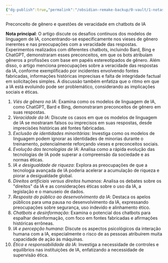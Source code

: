 ```yaml
---
{"dg-publish":true,"permalink":"/obsidian-remake-backup/0-vault/1-notas-literais/meta-notas/preconceito-de-genero-e-questoes-de-veracidade-em-chatbots-de-ia/","dgHomeLink":true,"dgShowLocalGraph":true,"dgShowFileTree":true,"dgEnableSearch":true,"noteIcon":""}
---
```


Preconceito de gênero e questões de veracidade em chatbots de IA

**Nota principal**: O artigo discute os desafios contínuos dos modelos de linguagem de IA, concentrando-se especificamente nos vieses de gênero inerentes e nas preocupações com a veracidade das respostas. Experimentos realizados com diferentes chatbots, incluindo Bard, Bing e ChatGPT, demonstraram esses preconceitos, em que os bots atribuíam gêneros a profissões com base em papéis estereotipados de gênero. Além disso, o artigo menciona preocupações sobre a veracidade das respostas da IA, conforme exemplificado por incidentes envolvendo fontes fabricadas, informações históricas imprecisas e falta de integridade factual em solicitações simples. A discussão também enfatiza que o ritmo em que a IA está evoluindo pode ser problemático, considerando as implicações sociais e éticas.


1. *Viés de gênero na IA*: Examina como os modelos de linguagem de IA, como ChatGPT, Bard e Bing, demonstraram preconceitos de gênero em suas respostas. 
2. *Veracidade da IA*: Discute os casos em que os modelos de linguagem de IA se mostraram falsos ou imprecisos em suas respostas, desde imprecisões históricas até fontes fabricadas.
3. *Exclusão de identidades minoritárias*: Investiga como os modelos de linguagem podem ignorar as identidades de minorias durante o treinamento, potencialmente reforçando vieses e preconceitos sociais.
4. *Evolução das tecnologias de IA*: Analisa como a rápida evolução das tecnologias de IA pode superar a compreensão da sociedade e as normas éticas.
5. *IA e desigualdade de riqueza*: Explora as preocupações de que a tecnologia avançada de IA poderia acelerar a acumulação de riqueza e piorar a desigualdade global.
6. *Direitos artificiais versus direitos humanos*: Analisa os debates sobre os "direitos" da IA e as considerações éticas sobre o uso da IA, a legislação e o manuseio de dados.
7. *Resposta do público ao desenvolvimento da IA*: Destaca os apelos públicos para uma pausa no desenvolvimento da IA, expressando preocupações sobre segurança, uso indevido e alinhamento ético.
8. *Chatbots e desinformação*: Examina o potencial dos chatbots para espalhar desinformação, com foco em fontes fabricadas e afirmações históricas errôneas.
9. *IA e percepção humana*: Discute os aspectos psicológicos da interação humana com a IA, especialmente o risco de as pessoas atribuírem muita capacidade de ação às máquinas.
10. *Ética e responsabilidade da IA*: Investiga a necessidade de controles e equilíbrios nas instituições de IA, enfatizando a necessidade de supervisão ética.

